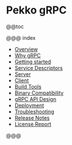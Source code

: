 # Pekko gRPC

@@toc

@@@ index

 * [Overview](overview.md)
 * [Why gRPC](whygrpc.md)
 * [Getting started](getting-started.md)
 * [Service Descriptors](proto.md)
 * [Server](server/index.md)
 * [Client](client/index.md)
 * [Build Tools](buildtools/index.md)
 * [Binary Compatibility](binary-compatibility.md)
 * [gRPC API Design](apidesign.md)
 * [Deployment](deploy.md)
 * [Troubleshooting](troubleshooting.md)
 * [Release Notes](release-notes/index.md)
 * [License Report](license-report.md)

@@@
